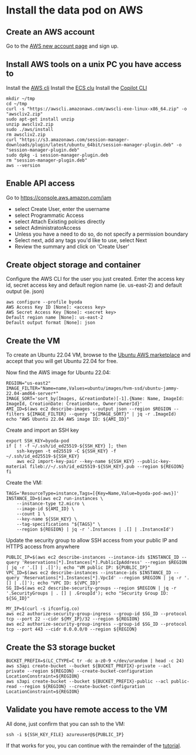 # Install the data pod on AWS


## Create an AWS account

Go to the [AWS new account page](https://aws.amazon.com/premiumsupport/knowledge-center/create-and-activate-aws-account/) and sign up.

## Install AWS tools on a unix PC you have access to
Install the [AWS cli](https://docs.aws.amazon.com/cli/latest/userguide/install-cliv2-linux.html#cliv2-linux-install)
Install the [ECS clu](https://docs.aws.amazon.com/AmazonECS/latest/developerguide/ECS_CLI_installation.html)
Install the [Copilot CLI](https://docs.aws.amazon.com/AmazonECS/latest/developerguide/AWS_Copilot.html)

```
mkdir ~/tmp
cd ~/tmp
curl -s "https://awscli.amazonaws.com/awscli-exe-linux-x86_64.zip" -o "awscliv2.zip"
sudo apt-get install unzip
unzip awscliv2.zip
sudo ./aws/install
rm awscliv2.zip
curl "https://s3.amazonaws.com/session-manager-downloads/plugin/latest/ubuntu_64bit/session-manager-plugin.deb" -o "session-manager-plugin.deb"
sudo dpkg -i session-manager-plugin.deb
rm "session-manager-plugin.deb"
aws --version
```

## Enable API access
Go to https://console.aws.amazon.com/iam
- select Create User, enter the username
- select Programmatic Access
- select Attach Existing polcies directly
- select AdministratorAccess
- Unless you have a need to do so, do not specify a permission boundary
- Select next, add any tags you'd like to use, select Next
- Review the summary and click on 'Create User'

## Create object storage and container
Configure the AWS CLI for the user you just created. Enter the access key id, secret access key and default region name (ie. us-east-2) and default output (ie. json)
```
aws configure --profile byoda
AWS Access Key ID [None]: <access key>
AWS Secret Access Key [None]: <secret key>
Default region name [None]: us-east-2
Default output format [None]: json
```

## Create the VM
To create an Ubuntu 22.04 VM, browse to the [Ubuntu AWS marketplace](https://aws.amazon.com/marketplace/server/procurement?productId=47489723-7305-4e22-8b22-b0d57054f216) and accept that you will get Ubuntu 22.04 for free.

Now find the AWS image for Ubuntu 22.04:
```
REGION="us-east2"
IMAGE_FILTER="Name=name,Values=ubuntu/images/hvm-ssd/ubuntu-jammy-22.04-amd64-server*"
IMAGE_SORT='sort_by(Images, &CreationDate)[-1].{Name: Name, ImageId: ImageId, CreationDate: CreationDate, Owner:OwnerId}'
AMI_ID=$(aws ec2 describe-images --output json --region $REGION --filters ${IMAGE_FILTER} --query "${IMAGE_SORT}" | jq -r .ImageId)
echo "AWS Ubuntu 22.04 AWS image ID: ${AMI_ID}"
```

Create and import an SSH key
```
export SSH_KEY=byoda-pod
if [ ! -f ~/.ssh/id_ed25519-${SSH_KEY} ]; then
    ssh-keygen -t ed25519 -C ${SSH_KEY} -f ~/.ssh/id_ed25519-${SSH_KEY}
	aws ec2 import-key-pair --key-name ${SSH_KEY} --public-key-material fileb://~/.ssh/id_ed25519-${SSH_KEY}.pub --region ${REGION}
fi
```


Create the VM:
```
TAGS='ResourceType=instance,Tags=[{Key=Name,Value=byoda-pod-aws}]'
INSTANCE_ID=$(aws ec2 run-instances \
    --instance-type t2.micro \
	--image-id ${AMI_ID} \
	--count 1 \
	--key-name ${SSH_KEY} \
	--tag-specifications "${TAGS}" \
	--region ${REGION} | jq -r '.Instances | .[] | .InstanceId')
```

Update the security group to allow SSH access from your public IP and HTTPS access from anywhere
```
PUBLIC_IP=$(aws ec2 describe-instances --instance-ids $INSTANCE_ID --query 'Reservations[*].Instances[*].PublicIpAddress' --region $REGION | jq -r '.[] | .[]'); echo "VM public IP: ${PUBLIC_IP}"
VPC_ID=$(aws ec2 describe-instances --instance-ids $INSTANCE_ID --query 'Reservations[*].Instances[*].VpcId' --region $REGION | jq -r '.[] | .[]'); echo "VPC ID: ${VPC_ID}"
SG_ID=$(aws ec2 describe-security-groups --region $REGION | jq -r '.SecurityGroups | . [] | .GroupId'); echo "Security Group ID: ${SG_ID}"

MY_IP=$(curl -s ifconfig.co)
aws ec2 authorize-security-group-ingress --group-id $SG_ID --protocol tcp --port 22 --cidr ${MY_IP}/32 --region ${REGION}
aws ec2 authorize-security-group-ingress --group-id $SG_ID --protocol tcp --port 443 --cidr 0.0.0.0/0 --region ${REGION}
```

## Create the S3 storage bucket
```
BUCKET_PREFIX=$(LC_CTYPE=C tr -dc a-z0-9 </dev/urandom | head -c 24)
aws s3api create-bucket --bucket ${BUCKET_PREFIX}-private --acl private --region ${REGION} --create-bucket-configuration LocationConstraint=${REGION}
aws s3api create-bucket --bucket ${BUCKET_PREFIX}-public --acl public-read --region ${REGION} --create-bucket-configuration LocationConstraint=${REGION}

```

## Validate you have remote access to the VM
All done, just confirm that you can ssh to the VM:
```
ssh -i ${SSH_KEY_FILE} azureuser@${PUBLIC_IP}
```

If that works for you, you can continue with the remainder of the [tutorial](https://github.com/StevenHessing/byoda-python/blob/master/README.md).
